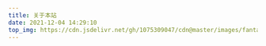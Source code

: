 ```yaml
---
title: 关于本站
date: 2021-12-04 14:29:10
top_img: https://cdn.jsdelivr.net/gh/1075309047/cdn@master/images/fantasy/wallhaven-6k3oox.jpg
---
```

